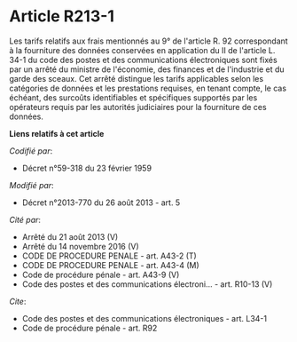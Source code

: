 # Article R213-1

Les tarifs relatifs aux frais mentionnés au 9° de l'article R. 92 correspondant à la fourniture des données conservées en
application du II de l'article L. 34-1 du code des postes et des communications électroniques sont fixés par un arrêté du
ministre de l'économie, des finances et de l'industrie et du garde des sceaux. Cet arrêté distingue les tarifs applicables
selon les catégories de données et les prestations requises, en tenant compte, le cas échéant, des surcoûts identifiables et
spécifiques supportés par les opérateurs requis par les autorités judiciaires pour la fourniture de ces données.

**Liens relatifs à cet article**

_Codifié par_:

  - Décret n°59-318 du 23 février 1959

_Modifié par_:

  - Décret n°2013-770 du 26 août 2013 - art. 5

_Cité par_:

  - Arrêté du 21 août 2013 (V)
  - Arrêté du 14 novembre 2016 (V)
  - CODE DE PROCEDURE PENALE - art. A43-2 (T)
  - CODE DE PROCEDURE PENALE - art. A43-4 (M)
  - Code de procédure pénale - art. A43-9 (V)
  - Code des postes et des communications électroni... - art. R10-13 (V)

_Cite_:

  - Code des postes et des communications électroniques - art. L34-1
  - Code de procédure pénale - art. R92

